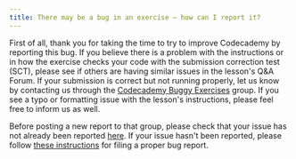 ```yaml
---
title: There may be a bug in an exercise — how can I report it?
---
```


First of all, thank you for taking the time to try to improve Codecademy by reporting this bug. If you believe there is a problem with the instructions or in how the exercise checks your code with the submission correction test (SCT), please see if others are having similar issues in the lesson's Q&A Forum. If your submission is correct but not running properly, let us know by contacting us through the [Codecademy Buggy Exercises](http://www.codecademy.com/groups/buggy-exercises) group. If you see a typo or formatting issue with the lesson's instructions, please feel free to inform us as well.

Before posting a new report to that group, please check that your issue has not already been reported [here](https://docs.google.com/spreadsheet/ccc?key=0AmiUmzXzpa1ddGdwRjdHRDlBRkt1eVpBc281a3J3R2c&usp=sharing). If your issue hasn't been reported, please follow [these instructions](http://www.codecademy.com/groups/buggy-exercises/discussions/51549abe0508c0b97d004add) for filing a proper bug report.
